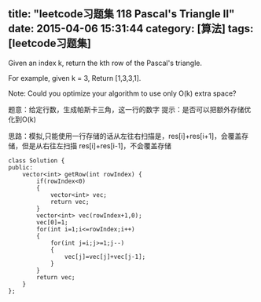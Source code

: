 title: "leetcode习题集 118 Pascal's Triangle II"
date: 2015-04-06 15:31:44
category: [算法]
tags: [leetcode习题集]
---
Given an index k, return the kth row of the Pascal's triangle.

For example, given k = 3,
Return [1,3,3,1].

Note:
Could you optimize your algorithm to use only O(k) extra space?

题意：给定行数，生成帕斯卡三角，这一行的数字
提示：是否可以把额外存储优化到O(k)

思路：模拟,只能使用一行存储的话从左往右扫描是，res[i]+res[i+1]，会覆盖存储，但是从右往左扫描
res[i]+res[i-1]，不会覆盖存储

```
class Solution {
public:
    vector<int> getRow(int rowIndex) {
        if(rowIndex<0)
        {
            vector<int> vec;
            return vec;
        }
        vector<int> vec(rowIndex+1,0);
        vec[0]=1;
        for(int i=1;i<=rowIndex;i++)
        {
            for(int j=i;j>=1;j--)
            {
                vec[j]=vec[j]+vec[j-1];
            }
        }
        return vec;
    }
};
```
